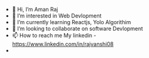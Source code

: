 - 👋 Hi, I’m Aman Raj
- 👀 I’m interested in Web Devlopment
- 🌱 I’m currently learning Reactjs, Yolo Algorithim
- 💞️ I’m looking to collaborate on software Devlopment
- 📫 How to reach me My linkedin - https://www.linkedin.com/in/rajvanshi08
-  
<!---
rajvanshi08/rajvanshi08 is a ✨ special ✨ repository because its `README.md` (this file) appears on your GitHub profile.
You can click the Preview link to take a look at your changes.
--->

